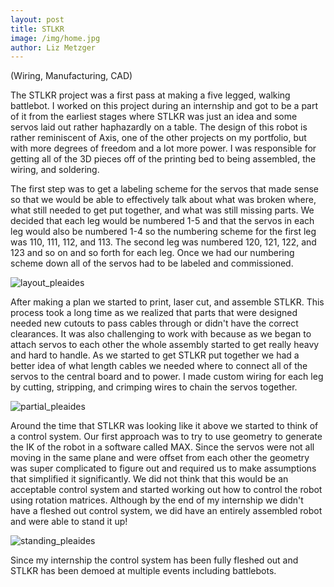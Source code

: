 ```yaml
---
layout: post
title: STLKR
image: /img/home.jpg
author: Liz Metzger
---
```


(Wiring, Manufacturing, CAD)

The STLKR project was a first pass at making a five legged, walking battlebot. I worked on this project during an internship and got to be a part of it from the earliest stages where STLKR was just an idea and some servos laid out rather haphazardly on a table. The design of this robot is rather reminiscent of Axis, one of the other projects on my portfolio, but with more degrees of freedom and a lot more power. I was responsible for getting all of the 3D pieces off of the printing bed to being assembled, the wiring, and soldering.

The first step was to get a labeling scheme for the servos that made sense so that we would be able to effectively talk about what was broken where, what still needed to get put together, and what was still missing parts. We decided that each leg would be numbered 1-5 and that the servos in each leg would also be numbered 1-4 so the numbering scheme for the first leg was 110, 111, 112, and 113. The second leg was numbered 120, 121, 122, and 123 and so on and so forth for each leg. Once we had our numbering scheme down all of the servos had to be labeled and commissioned.


![layout_pleaides](https://user-images.githubusercontent.com/113066141/208270101-3d27bf72-4ff3-4351-8657-cc5814990305.jpg)


After making a plan we started to print, laser cut, and assemble STLKR. This process took a long time as we realized that parts that were designed needed new cutouts to pass cables through or didn't have the correct clearances. It was also challenging to work with because as we began to attach servos to each other the whole assembly started to get really heavy and hard to handle. As we started to get STLKR put together we had a better idea of what length cables we needed where to connect all of the servos to the central board and to power. I made custom wiring for each leg by cutting, stripping, and crimping wires to chain the servos together.


![partial_pleaides](https://user-images.githubusercontent.com/113066141/208271487-8522e947-2080-4530-a878-f8b70c8caced.jpg)


Around the time that STLKR was looking like it above we started to think of a control system. Our first approach was to try to use geometry to generate the IK of the robot in a software called MAX. Since the servos were not all moving in the same plane and were offset from each other the geometry was super complicated to figure out and required us to make assumptions that simplified it significantly. We did not think that this would be an acceptable control system and started working out how to control the robot using rotation matrices. Although by the end of my internship we didn't have a fleshed out control system, we did have an entirely assembled robot and were able to stand it up!


![standing_pleaides](https://user-images.githubusercontent.com/113066141/208271519-a021176a-10c6-4ec3-89c8-b8f4ee294af3.jpg)


Since my internship the control system has been fully fleshed out and STLKR has been demoed at multiple events including battlebots.
